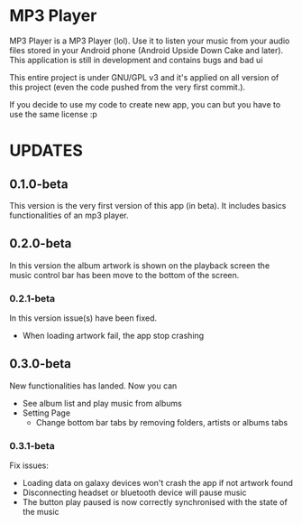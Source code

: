 # MP3 Player

MP3 Player is a MP3 Player (lol). Use it to listen your music from your audio files stored in your Android phone (Android Upside Down Cake and later).
This application is still in development and contains bugs and bad ui

This entire project is under GNU/GPL v3 and it's applied on all version of this project (even the code pushed from the very first commit.).

If you decide to use my code to create new app, you can but you have to use the same license :p

# UPDATES

## 0.1.0-beta

This version is the very first version of this app (in beta).
It includes basics functionalities of an mp3 player.

## 0.2.0-beta

In this version the album artwork is shown on the playback screen the music control bar has been
move
to the bottom of the screen.

### 0.2.1-beta

In this version issue(s) have been fixed.

* When loading artwork fail, the app stop crashing

## 0.3.0-beta

New functionalities has landed. Now you can

* See album list and play music from albums
* Setting Page
    * Change bottom bar tabs by removing folders, artists or albums tabs

### 0.3.1-beta

Fix issues:

* Loading data on galaxy devices won't crash the app if not artwork found
* Disconnecting headset or bluetooth device will pause music
* The button play paused is now correctly synchronised with the state of the music